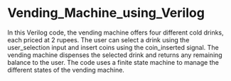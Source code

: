 # Vending_Machine_using_Verilog
In this Verilog code, the vending machine offers four different cold drinks, each priced at 2 rupees. The user can select a drink using the user_selection input and insert coins using the coin_inserted signal. The vending machine dispenses the selected drink and returns any remaining balance to the user. The code uses a finite state machine to manage the different states of the vending machine.

